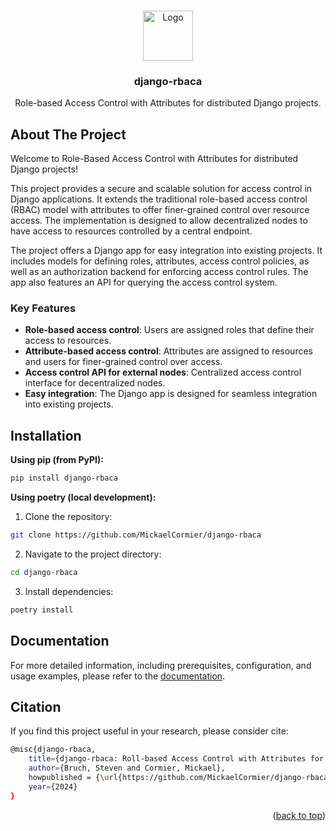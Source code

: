 <a name="readme-top"></a>

<br />
<div align="center">
  <a href="https://github.com/MickaelCormier/django-rbaca/blob/main/assets/rbaca_logo.jpg">
    <img src="assets/rbaca_logo.jpg" alt="Logo" width="80" height="80">
  </a>

<h3 align="center">django-rbaca</h3>

  <p align="center">
    Role-based Access Control with Attributes for distributed Django projects.
    <br />
  </p>
</div>

## About The Project
Welcome to Role-Based Access Control with Attributes for distributed Django projects!

This project provides a secure and scalable solution for access control in Django applications. It extends the traditional role-based access control (RBAC) model with attributes to offer finer-grained control over resource access. The implementation is designed to allow decentralized nodes to have access to resources controlled by a central endpoint.

The project offers a Django app for easy integration into existing projects. It includes models for defining roles, attributes, access control policies, as well as an authorization backend for enforcing access control rules. The app also features an API for querying the access control system.

### Key Features
- **Role-based access control**: Users are assigned roles that define their access to resources.
- **Attribute-based access control**: Attributes are assigned to resources and users for finer-grained control over access.
- **Access control API for external nodes**: Centralized access control interface for decentralized nodes.
- **Easy integration**: The Django app is designed for seamless integration into existing projects.

## Installation

**Using pip (from PyPI):**

```bash
pip install django-rbaca
```

**Using poetry (local development):**

1. Clone the repository:

```bash
git clone https://github.com/MickaelCormier/django-rbaca
```

2. Navigate to the project directory:

```bash
cd django-rbaca
```

3. Install dependencies:

```bash
poetry install
```

## Documentation
For more detailed information, including prerequisites, configuration, and usage examples, please refer to the [documentation](url).

## Citation
If you find this project useful in your research, please consider cite:

```bash
@misc{django-rbaca,
    title={django-rbaca: Roll-based Access Control with Attributes for distributed Django projects.},
    author={Bruch, Steven and Cormier, Mickael},
    howpublished = {\url{https://github.com/MickaelCormier/django-rbaca/}},
    year={2024}
}
```

<p align="right">(<a href="#readme-top">back to top</a>)</p>
